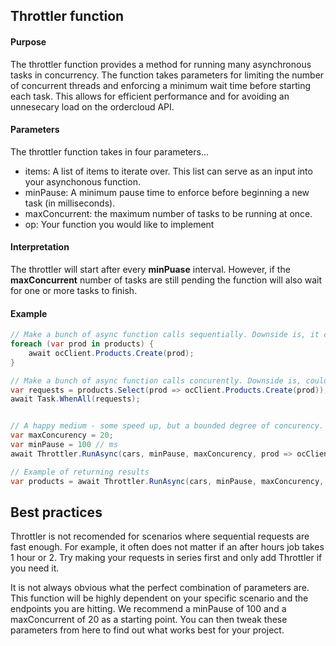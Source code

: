 ## Throttler function

#### Purpose 
The throttler function provides a method for running many asynchronous tasks in concurrency. The function takes parameters for limiting the number of concurrent threads and enforcing a minimum wait time before starting each task. This allows for efficient performance and for avoiding an unnesecary load on the ordercloud API.

#### Parameters
The throttler function takes in four parameters...
- items: A list of items to iterate over. This list can serve as an input into your asynchonous function.
- minPause: A minimum pause time to enforce before beginning a new task (in milliseconds).
- maxConcurrent: the maximum number of tasks to be running at once.
- op: Your function you would like to implement

#### Interpretation
The throttler will start after every **minPuase** interval. However, if the **maxConcurrent** number of tasks are still pending the function will also wait for one or more tasks to finish. 

#### Example 
```c#
// Make a bunch of async function calls sequentially. Downside is, it could be slow.
foreach (var prod in products) {
    await ocClient.Products.Create(prod);
}

// Make a bunch of async function calls concurently. Downside is, could strain resources. 
var requests = products.Select(prod => ocClient.Products.Create(prod));
await Task.WhenAll(requests);


// A happy medium - some speed up, but a bounded degree of concurency. 
var maxConcurency = 20;
var minPause = 100 // ms
await Throttler.RunAsync(cars, minPause, maxConcurency, prod => ocClient.Products.Create(prod));

// Example of returning results 
var products = await Throttler.RunAsync(cars, minPause, maxConcurency, prod => ocClient.Products.Get(prod.ID));

```

## Best practices
Throttler is not recomended for scenarios where sequential requests are fast enough. For example, it often does not matter if an after hours job takes 1 hour or 2. Try making your requests in series first and only add Throttler if you need it.

It is not always obvious what the perfect combination of parameters are. This function will be highly dependent on your specific scenario and the endpoints you are hitting. We recommend a minPause of 100 and a maxConcurrent of 20 as a starting point. You can then tweak these parameters from here to find out what works best for your project.
